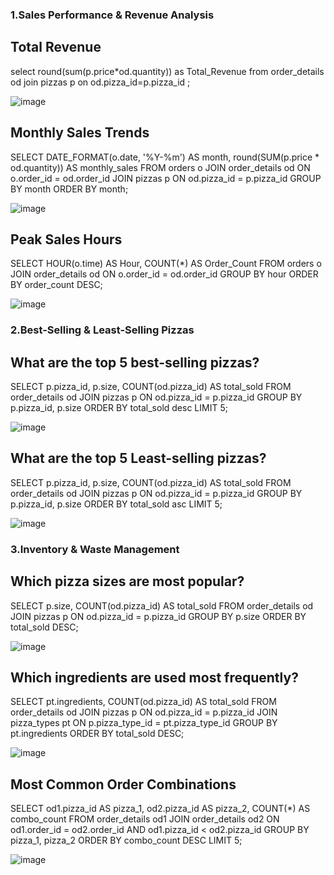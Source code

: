 ### 1.Sales Performance & Revenue Analysis

## Total Revenue
select round(sum(p.price*od.quantity)) as Total_Revenue from order_details od join pizzas p on od.pizza_id=p.pizza_id ;

![image](https://github.com/user-attachments/assets/75fdc37a-a102-48b5-9260-b5c9bc003873)

## Monthly Sales Trends
SELECT DATE_FORMAT(o.date, '%Y-%m') AS month, round(SUM(p.price * od.quantity)) AS monthly_sales
FROM orders o
JOIN order_details od ON o.order_id = od.order_id
JOIN pizzas p ON od.pizza_id = p.pizza_id
GROUP BY month
ORDER BY month;

![image](https://github.com/user-attachments/assets/fb2239d5-3f9f-4d46-a9d3-b370b882066f)

## Peak Sales Hours
SELECT HOUR(o.time) AS Hour, COUNT(*) AS Order_Count
FROM orders o
JOIN order_details od ON o.order_id = od.order_id
GROUP BY hour
ORDER BY order_count DESC;

![image](https://github.com/user-attachments/assets/f0941f46-f6ba-46a7-9f0f-638a5cecc81c)

### 2.Best-Selling & Least-Selling Pizzas

## What are the top 5 best-selling pizzas?
SELECT p.pizza_id, p.size, COUNT(od.pizza_id) AS total_sold
FROM order_details od
JOIN pizzas p ON od.pizza_id = p.pizza_id
GROUP BY p.pizza_id, p.size
ORDER BY total_sold desc
LIMIT 5;

![image](https://github.com/user-attachments/assets/6e1684b6-faac-457b-9c1b-43de86913237)

## What are the top 5 Least-selling pizzas?
SELECT p.pizza_id, p.size, COUNT(od.pizza_id) AS total_sold
FROM order_details od
JOIN pizzas p ON od.pizza_id = p.pizza_id
GROUP BY p.pizza_id, p.size
ORDER BY total_sold asc
LIMIT 5;

![image](https://github.com/user-attachments/assets/eea4a2ab-6651-4609-a6db-f8695eaa3f34)

### 3.Inventory & Waste Management
## Which pizza sizes are most popular?
SELECT p.size, COUNT(od.pizza_id) AS total_sold
FROM order_details od
JOIN pizzas p ON od.pizza_id = p.pizza_id
GROUP BY p.size
ORDER BY total_sold DESC;

![image](https://github.com/user-attachments/assets/195fc74a-5b40-463c-98a1-4308945c9ef7)

## Which ingredients are used most frequently?
SELECT pt.ingredients, COUNT(od.pizza_id) AS total_sold
FROM order_details od
JOIN pizzas p ON od.pizza_id = p.pizza_id
JOIN pizza_types pt ON p.pizza_type_id = pt.pizza_type_id
GROUP BY pt.ingredients
ORDER BY total_sold DESC;

![image](https://github.com/user-attachments/assets/01300e65-3aef-4d8e-a28b-fd98d65d9b8d)


## Most Common Order Combinations
SELECT od1.pizza_id AS pizza_1, od2.pizza_id AS pizza_2, COUNT(*) AS combo_count
FROM order_details od1
JOIN order_details od2 ON od1.order_id = od2.order_id AND od1.pizza_id < od2.pizza_id
GROUP BY pizza_1, pizza_2
ORDER BY combo_count DESC
LIMIT 5;

![image](https://github.com/user-attachments/assets/c5ee72e2-7de6-4c48-8ec2-a3b749e9d7c6)









